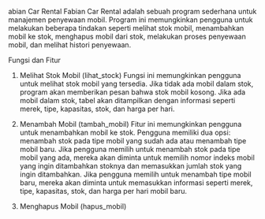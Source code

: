 abian Car Rental
Fabian Car Rental adalah sebuah program sederhana untuk manajemen penyewaan mobil. Program ini memungkinkan pengguna untuk melakukan beberapa tindakan seperti melihat stok mobil, menambahkan mobil ke stok, menghapus mobil dari stok, melakukan proses penyewaan mobil, dan melihat histori penyewaan.

Fungsi dan Fitur
1. Melihat Stok Mobil (lihat_stock)
Fungsi ini memungkinkan pengguna untuk melihat stok mobil yang tersedia. Jika tidak ada mobil dalam stok, program akan memberikan pesan bahwa stok mobil kosong. Jika ada mobil dalam stok, tabel akan ditampilkan dengan informasi seperti merek, tipe, kapasitas, stok, dan harga per hari.

2. Menambah Mobil (tambah_mobil)
Fitur ini memungkinkan pengguna untuk menambahkan mobil ke stok. Pengguna memiliki dua opsi: menambah stok pada tipe mobil yang sudah ada atau menambah tipe mobil baru. Jika pengguna memilih untuk menambah stok pada tipe mobil yang ada, mereka akan diminta untuk memilih nomor indeks mobil yang ingin ditambahkan stoknya dan memasukkan jumlah stok yang ingin ditambahkan. Jika pengguna memilih untuk menambah tipe mobil baru, mereka akan diminta untuk memasukkan informasi seperti merek, tipe, kapasitas, stok, dan harga per hari mobil baru.

3. Menghapus Mobil (hapus_mobil)
